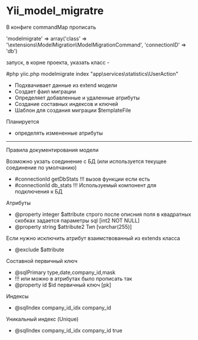 Yii_model_migratre
==================

В конфиге commandMap прописать

'modelmigrate' => array('class' => '\extensions\ModelMigration\ModelMigrationCommand', 'connectionID'    => 'db')


запуск, в корне проекта, указать класс -  

#php yiic.php modelmigrate index "app\services\statistics\UserAction"

* Подхвачивает данные из extend модели
* Создает фаил миграции 
* Определяет добавленные и удаленные атрибуты
* Создание составных индексов и ключей
* Шаблон для создания миграции $templateFile

Планируется 
* определять измененные атрибуты


-----------------
Правила документирования модели

Возможно укзать соединение с БД (или используется текущее соединение по умолчанию)
 * #connectionId getDbStats     !!! вызов функции если есть
 * #connectionId db_stats       !!! Используемый компонент для подключения к БД

Атрибуты
 * @property integer    $attribute      строго после описния поля в квадратных скобках задается параметры sql  [int2 NOT NULL]
 * @property string     $attribute2     Тип     [varchar(255)]

Если нужно исключить атрибут взаимствованный из extends класса
 * @exclude  $attribute

Составной первичный ключ
 * @sqlPrimary     type,date,company_id,mask
 * !!! или можно в атрибутах было прописать так
 * @property id     $id     первичный ключ     [pk]

Индексы
 * @sqlIndex    company_id_idx  company_id

Уникальный индекс (Unique)
 * @sqlIndex    company_id_idx  company_id  true
